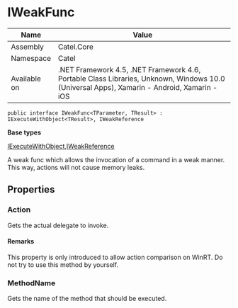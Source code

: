 

# IWeakFunc

Name|Value
---|---
Assembly|Catel.Core
Namespace|Catel
Available on|.NET Framework 4.5, .NET Framework 4.6, Portable Class Libraries, Unknown, Windows 10.0 (Universal Apps), Xamarin - Android, Xamarin - iOS

```
public interface IWeakFunc<TParameter, TResult> : IExecuteWithObject<TResult>, IWeakReference
```

**Base types**

[IExecuteWithObject](/Catel.Core\Catel\IExecuteWithObject.md),[IWeakReference](/Catel.Core\Catel\IWeakReference.md)


A weak func which allows the invocation of a command in a weak manner. This way, actions will not cause memory leaks.



## Properties

### Action

Gets the actual delegate to invoke.

#### Remarks

This property is only introduced to allow action comparison on WinRT. Do not try to use this method by yourself.



### MethodName

Gets the name of the method that should be executed.



